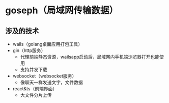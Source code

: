 # goseph（局域网传输数据）

## 涉及的技术

+ wails（golang桌面应用打包工具）
+ gin（http服务）
  + 代理前端静态资源，wailsapp启动后，局域网内手机端浏览器打开也能使用
  + 支持并发下载
+ websocket（websocket服务）
  + 像聊天一样发送文字，文件数据
+ react&ts（前端界面）
  + 大文件分片上传
